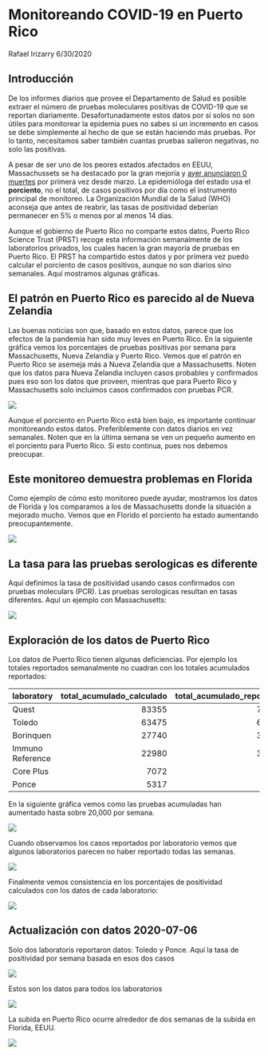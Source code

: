 Monitoreando COVID-19 en Puerto Rico
================
Rafael Irizarry
6/30/2020

## Introducción

De los informes diarios que provee el Departamento de Salud es posible
extraer el número de pruebas moleculares positivas de COVID-19 que se
reportan diariamente. Desafortunadamente estos datos por si solos no son
útiles para monitorear la epidemia pues no sabes si un incremento en
casos se debe simplemente al hecho de que se están haciendo más pruebas.
Por lo tanto, necesitamos saber también cuantas pruebas salieron
negativas, no solo las positivas.

A pesar de ser uno de los peores estados afectados en EEUU,
Massachussets se ha destacado por la gran mejoría y [ayer anunciaron 0
muertes](https://www.bostonherald.com/2020/06/30/zero-new-coronavirus-deaths-reported-in-massachusetts-after-data-cleaning/)
por primera vez desde marzo. La epidemióloga del estado usa el
**porciento**, no el total, de casos positivos por día como el
instrumento principal de monitoreo. La Organización Mundial de la Salud
(WHO) aconseja que antes de reabrir, las tasas de positividad deberían
permanecer en 5% o menos por al menos 14 días.

Aunque el gobierno de Puerto Rico no comparte estos datos, Puerto Rico
Science Trust (PRST) recoge esta información semanalmente de los
laboratorios privados, los cuales hacen la gran mayoría de pruebas en
Puerto Rico. El PRST ha compartido estos datos y por primera vez puedo
calcular el porciento de casos positivos, aunque no son diarios sino
semanales. Aquí mostramos algunas gráficas.

## El patrón en Puerto Rico es parecido al de Nueva Zelandia

Las buenas noticias son que, basado en estos datos, parece que los
efectos de la pandemia han sido muy leves en Puerto Rico. En la
siguiente gráfica vemos los porcentajes de pruebas positivas por semana
para Massachusetts, Nueva Zelandia y Puerto Rico. Vemos que el patrón en
Puerto Rico se asemeja más a Nueva Zelandia que a Massachusetts. Noten
que los datos para Nueva Zelandia incluyen casos probables y confirmados
pues eso son los datos que proveen, mientras que para Puerto Rico y
Massachusetts solo incluimos casos confirmados con pruebas PCR.

![](pr-covid_files/figure-gfm/nz-ma-pr-1.png)<!-- -->

Aunque el porciento en Puerto Rico está bien bajo, es importante
continuar monitoreando estos datos. Preferiblemente con datos diarios en
vez semanales. Noten que en la última semana se ven un pequeño aumento
en el porciento para Puerto Rico. Si esto continua, pues nos debemos
preocupar.

## Este monitoreo demuestra problemas en Florida

Como ejemplo de cómo esto monitoreo puede ayudar, mostramos los datos de
Florida y los comparamos a los de Massachusetts donde la situación a
mejorado mucho. Vemos que en Florido el porciento ha estado aumentando
preocupantemente.

![](pr-covid_files/figure-gfm/fl-ma-1.png)<!-- -->

## La tasa para las pruebas serologicas es diferente

Aquí definimos la tasa de positividad usando casos confirmados con
pruebas moleculars (PCR). Las pruebas serologicas resultan en tasas
diferentes. Aquí un ejemplo con Massachusetts:

![](pr-covid_files/figure-gfm/serology-1.png)<!-- -->

## Exploración de los datos de Puerto Rico

Los datos de Puerto Rico tienen algunas deficiencias. Por ejemplo los
totales reportados semanalmente no cuadran con los totales acumulados
reportados:

| laboratory       | total\_acumulado\_calculado | total\_acumulado\_reportado |
| :--------------- | --------------------------: | --------------------------: |
| Quest            |                       83355 |                       78020 |
| Toledo           |                       63475 |                       64520 |
| Borinquen        |                       27740 |                       30068 |
| Immuno Reference |                       22980 |                       36653 |
| Core Plus        |                        7072 |                        7848 |
| Ponce            |                        5317 |                        8002 |

En la siguiente gráfica vemos como las pruebas acumuladas han aumentado
hasta sobre 20,000 por semana.

![](pr-covid_files/figure-gfm/total-test-by-lab-1.png)<!-- -->

Cuando observamos los casos reportados por laboratorio vemos que algunos
laboratorios parecen no haber reportado todas las semanas.

![](pr-covid_files/figure-gfm/cases-by-lab-1.png)<!-- -->

Finalmente vemos consistencia en los porcentajes de positividad
calculados con los datos de cada laboratorio:

![](pr-covid_files/figure-gfm/percent-positive-by-lab-1.png)<!-- -->

## Actualización con datos 2020-07-06

Solo dos laboratoris reportaron datos: Toledo y Ponce. Aquí la tasa de
positividad por semana basada en esos dos casos

![](pr-covid_files/figure-gfm/pr-2020-07-06-1.png)<!-- -->

Estos son los datos para todos los laboratorios

![](pr-covid_files/figure-gfm/percent-positive-by-lab-2-1.png)<!-- -->

La subida en Puerto Rico ocurre alrededor de dos semanas de la subida en
Florida, EEUU.

![](pr-covid_files/figure-gfm/fl-1.png)<!-- -->
